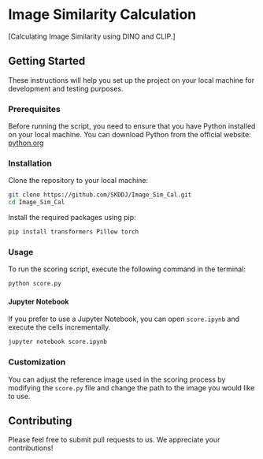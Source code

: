 # Image Similarity Calculation

[Calculating Image Similarity using DINO and CLIP.]

## Getting Started

These instructions will help you set up the project on your local machine for development and testing purposes.

### Prerequisites

Before running the script, you need to ensure that you have Python installed on your local machine. You can download Python from the official website: [python.org](https://www.python.org/downloads/)

### Installation

Clone the repository to your local machine:

```bash
git clone https://github.com/SKDDJ/Image_Sim_Cal.git
cd Image_Sim_Cal
```

Install the required packages using pip:

```bash
pip install transformers Pillow torch
```

### Usage

To run the scoring script, execute the following command in the terminal:

```bash
python score.py
```

#### Jupyter Notebook

If you prefer to use a Jupyter Notebook, you can open `score.ipynb` and execute the cells incrementally.

```bash
jupyter notebook score.ipynb
```

### Customization

You can adjust the reference image used in the scoring process by modifying the `score.py` file and change the path to the image you would like to use.

## Contributing

Please feel free to submit pull requests to us. We appreciate your contributions!
